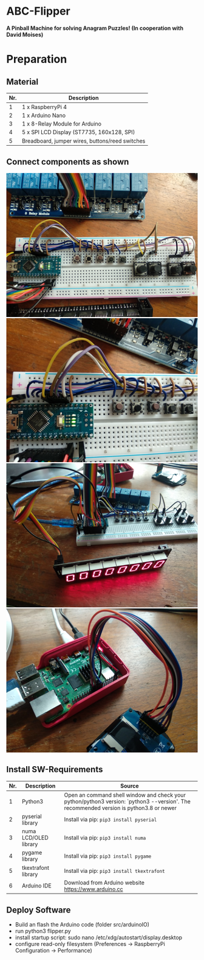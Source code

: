 # ABC-Flipper

**A Pinball Machine for solving Anagram Puzzles! (In cooperation with David Moises)**



# Preparation

## Material

| Nr.  | Description                        | 
| ---- | ---------------------------------- | 
| 1    | 1 x RaspberryPi 4                  | 
| 2    | 1 x Arduino Nano                   | 
| 3    | 1 x 8-Relay Module for Arduino     | 
| 4    | 5 x SPI LCD Display (ST7735, 160x128, SPI) | 
| 5    | Breadboard, jumper wires, buttons/reed switches | 


## Connect components as shown

![flipperBreadboardFoto1](./img/flipper_breadboard1.jpg)
![flipperBreadboardFoto2](./img/flipper_breadboard2.jpg)
![flipperBreadboardFoto3](./img/flipper_breadboard3.jpg)
![flipperBreadboardFoto4](./img/flipper_breadboard4.jpg)


## Install SW-Requirements

| Nr.  | Description                       | Source                                                       |
| ---- | --------------------------------- | ------------------------------------------------------------ |
| 1    | Python3                           | Open an command shell window and check your python/python3 version: `python3 --version'. The recommended version is python3.8 or newer |
| 2    | pyserial library                  | Install via pip: `pip3 install pyserial` |
| 3    | numa LCD/OLED library             | Install via pip: `pip3 install numa`|
| 4    | pygame library                    | Install via pip: `pip3 install pygame`   |
| 5    | tkextrafont library               | Install via pip: `pip3 install tkextrafont`|
| 6    | Arduino IDE                       | Download from Arduino website https://www.arduino.cc        |


## Deploy Software

* Build an flash the Arduino code (folder src/arduinoIO) 
* run python3 flipper.py
* install startup script: sudo nano /etc/xdg/autostart/display.desktop
* configure read-only filesystem (Preferences -> RaspberryPi Configuration -> Performance)


